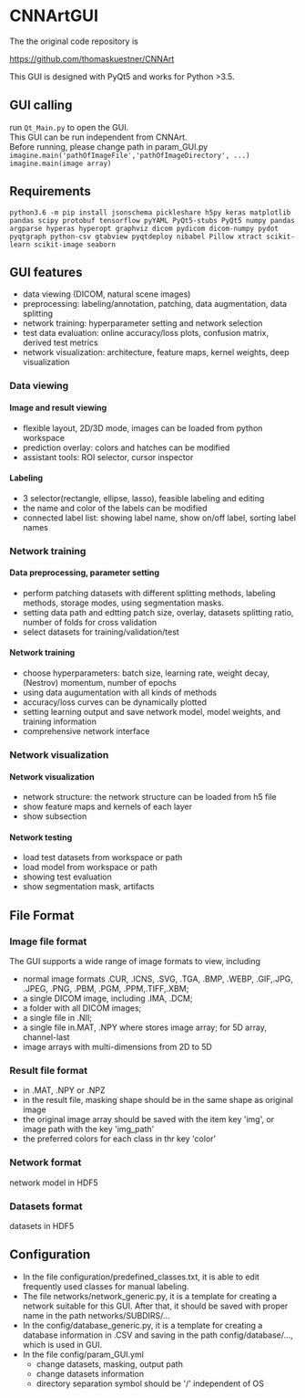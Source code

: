 # CNNArtGUI

The the original code repository is

https://github.com/thomaskuestner/CNNArt

This GUI is designed with PyQt5 and works for Python >3.5.

## GUI calling
run `Qt_Main.py` to open the GUI. <br/>
This GUI can be run independent from CNNArt. <br/>
Before running, please change path in param_GUI.py
`imagine.main('pathOfImageFile','pathOfImageDirectory', ...)`<br/>
`imagine.main(image array)`<br/>

## Requirements
`python3.6 -m pip install jsonschema pickleshare h5py keras matplotlib pandas scipy protobuf tensorflow pyYAML PyQt5-stubs PyQt5 numpy pandas argparse hyperas hyperopt graphviz dicom pydicom dicom-numpy pydot pyqtgraph python-csv gtabview pyqtdeploy nibabel Pillow xtract scikit-learn scikit-image seaborn`

## GUI features
- data viewing (DICOM, natural scene images)
- preprocessing: labeling/annotation, patching, data augmentation, data splitting
- network training: hyperparameter setting and network selection
- test data evaluation: online accuracy/loss plots, confusion matrix, derived test metrics
- network visualization: architecture, feature maps, kernel weights, deep visualization

### Data viewing
#### Image and result viewing
- flexible layout, 2D/3D mode, images can be loaded from python workspace
- prediction overlay: colors and hatches can be modified
- assistant tools: ROI selector, cursor inspector
#### Labeling
- 3 selector(rectangle, ellipse, lasso), feasible labeling and editing
- the name and color of the labels can be modified
- connected label list: showing label name, show on/off label, sorting label names
### Network training
#### Data preprocessing, parameter setting
- perform patching datasets with different splitting methods, labeling methods, storage modes, using segmentation masks.
- setting data path and edtting patch size, overlay, datasets splitting ratio, number of folds for cross validation
- select datasets for training/validation/test
#### Network training
- choose hyperparameters: batch size, learning rate, weight decay, (Nestrov) momentum, number of epochs
- using data augumentation with all kinds of methods
- accuracy/loss curves can be dynamically plotted
- setting learning output and save network model, model weights, and training information
- comprehensive network interface 
### Network visualization 
#### Network visualization
- network structure: the network structure can be loaded from h5 file
- show feature maps and kernels of each layer
- show subsection
#### Network testing
- load test datasets from workspace or path
- load model from workspace or path
- showing test evaluation
- show segmentation mask, artifacts
## File Format
### Image file format
The GUI supports a wide range of image formats to view, including 
- normal image formats .CUR, .ICNS, .SVG, .TGA, .BMP, .WEBP, .GIF,.JPG, .JPEG, .PNG, .PBM, .PGM, .PPM,.TIFF,.XBM; 
- a single DICOM image, including .IMA, .DCM; 
- a folder with all DICOM images;
- a single file in .NII;
- a single file in.MAT, .NPY where stores image array; for 5D array, channel-last
- image arrays with multi-dimensions from 2D to 5D
### Result file format
- in .MAT, .NPY or .NPZ
- in the result file, masking shape should be in the same shape as original image
- the original image array should be saved with the item key 'img', or image path with the key 'img_path'
- the preferred colors for each class in thr key 'color'
### Network format
network model in HDF5
### Datasets format
datasets in HDF5

## Configuration
- In the file configuration/predefined_classes.txt, it is able to edit frequently used classes for manual labeling.
- The file networks/network_generic.py, it is a template for creating a network suitable for this GUI. After that, it should be saved with proper name in the path networks/SUBDIRS/...                   
- In the config/database_generic.py, it is a template for creating a database information in .CSV and saving in the path config/database/..., which is used in GUI. 
- In the file config/param_GUI.yml
  - change datasets, masking, output path   
  - change datasets information
  - directory separation symbol should be '/' independent of OS   
                                                                                                                             